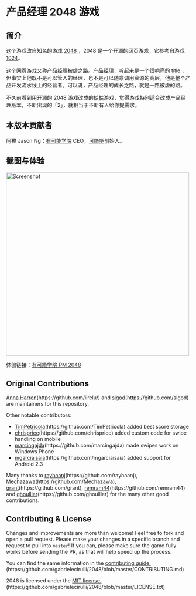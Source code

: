 <h1>产品经理 2048 游戏</h1>

<h2>简介</h2>

<p>这个游戏改自知名的游戏 <a href="">2048 </a>，2048 是一个开源的网页游戏，它参考自游戏 <a href="https://play.google.com/store/apps/details?id=com.veewo.a1024">1024</a>。</p>

<p>这个网页游戏又称产品经理被虐之路。产品经理，听起来是一个很响亮的 title ，但事实上他既不是可以管人的经理，也不是可以随意调用资源的高层，他是整个产品开发流水线上的经营者。可以说，产品经理的成长之路，就是一路被虐的路。</p>

<p>不久前看到用开源的 2048 游戏改成的<a href="giveonesecondto.me/ha2">蛤蛤</a>游戏，觉得游戏特别适合改成产品经理版本，不断出现的「2」，就相当于不断有人给你提需求。</p>

<h2>本版本贡献者</h2>

<p>阿禅 Jason Ng：<a href="https://www.yokeneng.com">有可能学院</a> CEO，<a href="https://kenengba.com">可能吧</a>创始人。</p>

<h2>截图与体验</h2>

<img src="https://o84ufofgw.qnssl.com/yokeneng/pm2048.png" alt="Screenshot" width="500" />

<p>体验链接：<a href="https://2048.yokeneng.com/pm/">有可能学院 PM 2048</a></p>

<h2>Original Contributions</h2>

<p><a href="">Anna Harren</a>(https://github.com/iirelu/) and <a href="">sigod</a>(https://github.com/sigod) are maintainers for this repository.</p>

<p>Other notable contributors:</p>

<ul>
    <li><a href="">TimPetricola</a>(https://github.com/TimPetricola) added best score storage</li>
    <li><a href="">chrisprice</a>(https://github.com/chrisprice) added custom code for swipe handling on mobile</li>
    <li><a href="">marcingajda</a>(https://github.com/marcingajda) made swipes work on Windows Phone</li>
    <li><a href="">mgarciaisaia</a>(https://github.com/mgarciaisaia) added support for Android 2.3</li>
</ul>

<p>Many thanks to <a href="">rayhaanj</a>(https://github.com/rayhaanj), <a href="">Mechazawa</a>(https://github.com/Mechazawa), <a href="">grant</a>(https://github.com/grant), <a href="">remram44</a>(https://github.com/remram44) and <a href="">ghoullier</a>(https://github.com/ghoullier) for the many other good contributions.</p>

<h2>Contributing &amp; License</h2>

<p>Changes and improvements are more than welcome! Feel free to fork and open a pull request. Please make your changes in a specific branch and request to pull into <code>master</code>! If you can, please make sure the game fully works before sending the PR, as that will help speed up the process.</p>

<p>You can find the same information in the <a href="">contributing guide.</a>(https://github.com/gabrielecirulli/2048/blob/master/CONTRIBUTING.md)</p>

<p>2048 is licensed under the <a href="">MIT license.</a>(https://github.com/gabrielecirulli/2048/blob/master/LICENSE.txt)</p>
